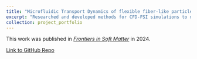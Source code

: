 ```yaml
---
title: "Microfluidic Transport Dynamics of flexible fiber-like particles"
excerpt: "Researched and developed methods for CFD-FSI simulations to model and quantify particle transport dynamics in constricted flow geometries"
collection: project_portfolio
---
```

This work was published in [*Frontiers in Soft Matter*](https://doi.org/10.1039/d3sm01499a) in 2024.

[Link to GitHub Repo](https://github.com/ThomasMHNguyen/Simple_Shear_Migration)
